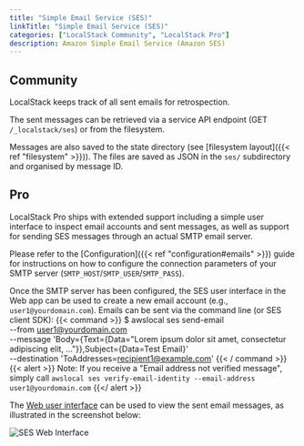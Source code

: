 ```yaml
---
title: "Simple Email Service (SES)"
linkTitle: "Simple Email Service (SES)"
categories: ["LocalStack Community", "LocalStack Pro"]
description: Amazon Simple Email Service (Amazon SES)
---
```


## Community

LocalStack keeps track of all sent emails for retrospection.

The sent messages can be retrieved via a service API endpoint (GET `/_localstack/ses`) or from the filesystem.

Messages are also saved to the state directory (see [filesystem layout]({{< ref "filesystem" >}})).
The files are saved as JSON in the `ses/` subdirectory and organised by message ID.

## Pro

LocalStack Pro ships with extended support including a simple user interface to inspect email accounts and sent messages, as well as support for sending SES messages through an actual SMTP email server.

Please refer to the [Configuration]({{< ref "configuration#emails" >}}) guide for instructions on how to configure the connection parameters of your SMTP server (`SMTP_HOST`/`SMTP_USER`/`SMTP_PASS`).

Once the SMTP server has been configured, the SES user interface in the Web app can be used to create a new email account (e.g., `user1@yourdomain.com`).
Emails can be sent via the command line (or SES client SDK):
{{< command >}}
$ awslocal ses send-email \
    --from user1@yourdomain.com \
    --message 'Body={Text={Data="Lorem ipsum dolor sit amet, consectetur adipiscing elit, ..."}},Subject={Data=Test Email}' \
    --destination 'ToAddresses=recipient1@example.com'
{{< / command >}}
{{< alert >}}
Note: If you receive a "Email address not verified message", simply call `awslocal ses verify-email-identity --email-address user1@yourdomain.com`
{{</ alert >}}

The [Web user interface](https://app.localstack.cloud) can be used to view the sent email messages, as illustrated in the screenshot below:

![SES Web Interface](sesInterface.png)
